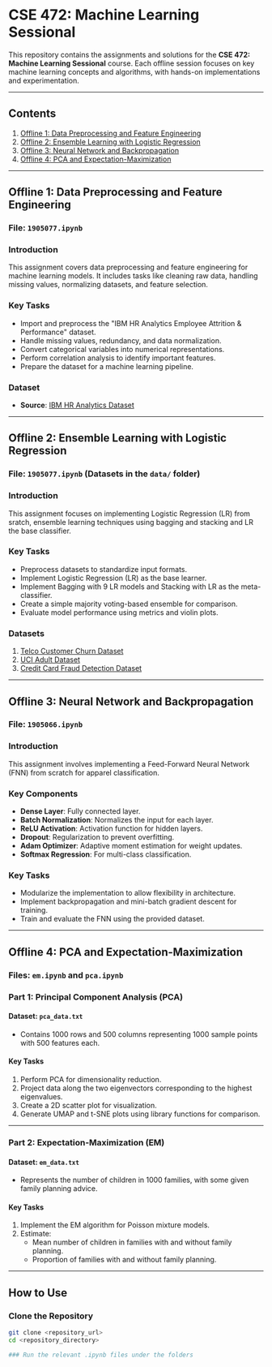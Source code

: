 # CSE 472: Machine Learning Sessional

This repository contains the assignments and solutions for the **CSE 472: Machine Learning Sessional** course. Each offline session focuses on key machine learning concepts and algorithms, with hands-on implementations and experimentation.

---

## Contents

1. [Offline 1: Data Preprocessing and Feature Engineering](Offline-1)
2. [Offline 2: Ensemble Learning with Logistic Regression](Offline-2)
3. [Offline 3: Neural Network and Backpropagation](Offline-3)
4. [Offline 4: PCA and Expectation-Maximization](Offline-4)

---

## Offline 1: Data Preprocessing and Feature Engineering

### **File**: `1905077.ipynb`

### **Introduction**
This assignment covers data preprocessing and feature engineering for machine learning models. It includes tasks like cleaning raw data, handling missing values, normalizing datasets, and feature selection.

### **Key Tasks**
- Import and preprocess the "IBM HR Analytics Employee Attrition & Performance" dataset.
- Handle missing values, redundancy, and data normalization.
- Convert categorical variables into numerical representations.
- Perform correlation analysis to identify important features.
- Prepare the dataset for a machine learning pipeline.

### **Dataset**
- **Source**: [IBM HR Analytics Dataset](https://www.kaggle.com/datasets/pavansubhasht/ibm-hr-analytics-attrition-dataset)

---

## Offline 2: Ensemble Learning with Logistic Regression

### **File**: `1905077.ipynb` (Datasets in the `data/` folder)

### **Introduction**
This assignment focuses on implementing Logistic Regression (LR) from sratch, ensemble learning techniques using bagging and stacking and LR the base classifier.

### **Key Tasks**
- Preprocess datasets to standardize input formats.
- Implement Logistic Regression (LR) as the base learner.
- Implement Bagging with 9 LR models and Stacking with LR as the meta-classifier.
- Create a simple majority voting-based ensemble for comparison.
- Evaluate model performance using metrics and violin plots.

### **Datasets**
1. [Telco Customer Churn Dataset](https://www.kaggle.com/blastchar/telco-customer-churn)
2. [UCI Adult Dataset](https://archive.ics.uci.edu/ml/datasets/adult)
3. [Credit Card Fraud Detection Dataset](https://www.kaggle.com/mlg-ulb/creditcardfraud)

---

## Offline 3: Neural Network and Backpropagation

### **File**: `1905066.ipynb`

### **Introduction**
This assignment involves implementing a Feed-Forward Neural Network (FNN) from scratch for apparel classification.

### **Key Components**
- **Dense Layer**: Fully connected layer.
- **Batch Normalization**: Normalizes the input for each layer.
- **ReLU Activation**: Activation function for hidden layers.
- **Dropout**: Regularization to prevent overfitting.
- **Adam Optimizer**: Adaptive moment estimation for weight updates.
- **Softmax Regression**: For multi-class classification.

### **Key Tasks**
- Modularize the implementation to allow flexibility in architecture.
- Implement backpropagation and mini-batch gradient descent for training.
- Train and evaluate the FNN using the provided dataset.

---

## Offline 4: PCA and Expectation-Maximization

### **Files**: `em.ipynb` and `pca.ipynb`

### **Part 1: Principal Component Analysis (PCA)**

#### **Dataset**: `pca_data.txt`
- Contains 1000 rows and 500 columns representing 1000 sample points with 500 features each.

#### **Key Tasks**
1. Perform PCA for dimensionality reduction.
2. Project data along the two eigenvectors corresponding to the highest eigenvalues.
3. Create a 2D scatter plot for visualization.
4. Generate UMAP and t-SNE plots using library functions for comparison.

---

### **Part 2: Expectation-Maximization (EM)**

#### **Dataset**: `em_data.txt`
- Represents the number of children in 1000 families, with some given family planning advice.

#### **Key Tasks**
1. Implement the EM algorithm for Poisson mixture models.
2. Estimate:
   - Mean number of children in families with and without family planning.
   - Proportion of families with and without family planning.

---

## How to Use

### Clone the Repository
```bash
git clone <repository_url>
cd <repository_directory>

### Run the relevant .ipynb files under the folders

